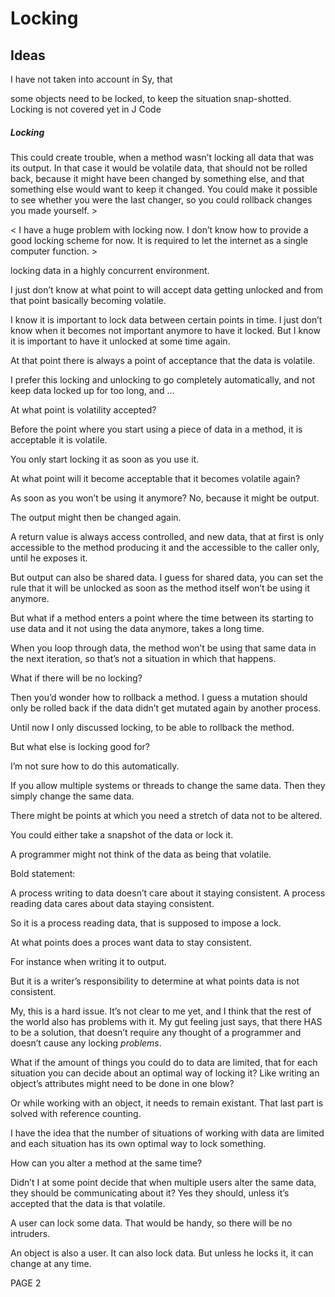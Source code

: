 ﻿Locking
=======

Ideas
-----

I have not taken into account in Sy, that

some objects need to be locked, to keep the situation snap-shotted. Locking is not covered yet in J Code

##### ***Locking***

This could create trouble, when a method wasn’t locking all data that was its output. In that case it would be volatile data, that should not be rolled back, because it might have been changed by something else, and that something else would want to keep it changed. You could make it possible to see whether you were the last changer, so you could rollback changes you made yourself. >

< I have a huge problem with locking now. I don’t know how to provide a good locking scheme for now. It is required to let the internet as a single computer function. >

locking data in a highly concurrent environment.

I just don’t know at what point to will accept data getting unlocked and from that point basically becoming volatile.

I know it is important to lock data between certain points in time. I just don’t know when it becomes not important anymore to have it locked. But I know it is important to have it unlocked at some time again.

At that point there is always a point of acceptance that the data is volatile.

I prefer this locking and unlocking to go completely automatically, and not keep data locked up for too long, and … 

At what point is volatility accepted?

Before the point where you start using a piece of data in a method, it is acceptable it is volatile.

You only start locking it as soon as you use it.

At what point will it become acceptable that it becomes volatile again?

As soon as you won’t be using it anymore? No, because it might be output.

The output might then be changed again.

A return value is always access controlled, and new data, that at first is only accessible to the method producing it and the accessible to the caller only, until he exposes it.

But output can also be shared data. I guess for shared data, you can set the rule that it will be unlocked as soon as the method itself won’t be using it anymore.

But what if a method enters a point where the time between its starting to use data and it not using the data anymore, takes a long time.

When you loop through data, the method won’t be using that same data in the next iteration, so that’s not a situation in which that happens.

What if there will be no locking?

Then you’d wonder how to rollback a method. I guess a mutation should only be rolled back if the data didn’t get mutated again by another process.

Until now I only discussed locking, to be able to rollback the method.

But what else is locking good for?

I’m not sure how to do this automatically.

If you allow multiple systems or threads to change the same data. Then they simply change the same data.

There might be points at which you need a stretch of data not to be altered.

You could either take a snapshot of the data or lock it.

A programmer might not think of the data as being that volatile.

Bold statement:

A process writing to data doesn’t care about it staying consistent. A process reading data cares about data staying consistent.

So it is a process reading data, that is supposed to impose a lock.

At what points does a proces want data to stay consistent.

For instance when writing it to output.

But it is a writer’s responsibility to determine at what points data is not consistent.

My, this is a hard issue. It’s not clear to me yet, and I think that the rest of the world also has problems with it. My gut feeling just says, that there HAS to be a solution, that doesn’t require any thought of a programmer and doesn’t cause any locking *problems*.

What if the amount of things you could do to data are limited, that for each situation you can decide about an optimal way of locking it? Like writing an object’s attributes might need to be done in one blow?

Or while working with an object, it needs to remain existant. That last part is solved with reference counting.

I have the idea that the number of situations of working with data are limited and each situation has its own optimal way to lock something.

How can you alter a method at the same time?

Didn’t I at some point decide that when multiple users alter the same data, they should be communicating about it? Yes they should, unless it’s accepted that the data is that volatile.

A user can lock some data. That would be handy, so there will be no intruders.

An object is also a user. It can also lock data. But unless he locks it, it can change at any time.

PAGE  2

